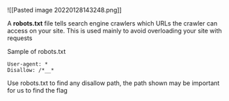 ![[Pasted image 20220128143248.png]]

A **robots.txt** file tells search engine crawlers which URLs the crawler can access on your site. This is used mainly to avoid overloading your site with requests

Sample of robots.txt
```text
User-agent: *
Disallow: /*__*
```

Use robots.txt to find any disallow path, the path shown may be important for us to find the flag



